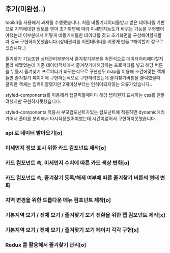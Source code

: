 ## 후기(미완성..)

toolkit을 사용해서 과제를 수행했습니다. 처음 비동기데이터를받고 받은 데이터를
기반으로 지역에대한 정보를 얻어 초기화면에 따라 미세먼지농도가 바뀌는 기능을 구현했어야했는데 이부분에서 어떻게 비동기처를한 데이터를 갖고 초기화면을 구성해야할지몰라 결국 구현하지못했습니다.(상태관리를 어떤데이터를 어떻게 만들고해야할지 잘모르겠습니다..)

즐겨찾기 기능또한 상태관리부분에서 즐겨찾기부분을 어떤식으로 데이터처리해야할지몰라 해맸었는데 기존 데이터객체에서 즐겨찾기에해당하는 프로퍼티를 넣고 해당 버튼을 누를시 즐겨찾기 프로퍼티가 바뀌는식으로 구현한뒤 map을 이용해 조건에맞는 객체들만 즐겨찾기 페이지에 구현하는식으로 구현하려했는데 즐겨찾기버튼을 클릭했을때 클릭한 객체는 입력이잘됐지만 2개이상부터는 인식이되지않는 오류가있습니다..

styled-components를 이용해서 탭클릭할때마다 해당 탭이뭔지 표시하는 css를 만들려했지만 구현하지못했습니다.

styled-components 적용시 부모컴포넌트가있는 컴포넌트에 적용하면 dynamic에러가떠서 폴더를 분리해서 다시적용했어야했는데 시간이없어서 구현하지못했습니다.

### api 로 데이터 받아오기[o]

### 미세먼지 정보 표시 위한 카드 컴포넌트 제작[o]

### 카드 컴포넌트 속, 미세먼지 수치에 따른 카드 색상 변화[o]

### 카드 컴포넌트 속, 즐겨찾기 등록/해제 여부에 따른 즐겨찾기 버튼의 형태 변화

### 지역 변경을 위한 드롭다운 메뉴 컴포넌트 제작[o]

### 기본지역 보기 / 전체 보기 / 즐겨찾기 보기 전환을 위한 탭 컴포넌트 제작[x]

### 기본지역 보기 / 전체 보기 / 즐겨찾기 보기 페이지 각각 구현[x]

### Redux 를 활용해서 즐겨찾기 관리[o]
